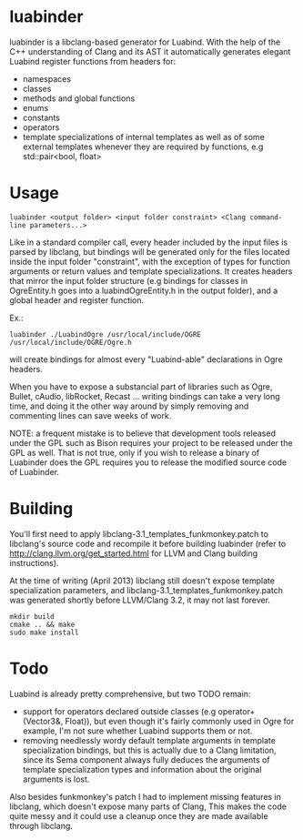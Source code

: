 luabinder
=========

luabinder is a libclang-based generator for Luabind. With the help of the C++ understanding of Clang and its AST it automatically generates elegant Luabind register functions from headers for:
 - namespaces
 - classes
 - methods and global functions
 - enums
 - constants
 - operators
 - template specializations of internal templates as well as of some external templates whenever they are required by functions, e.g std::pair<bool, float>

Usage
========

    luabinder <output folder> <input folder constraint> <Clang command-line parameters...>

Like in a standard compiler call, every header included by the input files is parsed by libclang, but bindings will be generated only for the files located inside the input folder "constraint", with the exception of types for function arguments or return values and template specializations. It creates headers that mirror the input folder structure (e.g bindings for classes in OgreEntity.h goes into a luabindOgreEntity.h in the output folder), and a global header and register function.

Ex.:

    luabinder ./LuabindOgre /usr/local/include/OGRE /usr/local/include/OGRE/Ogre.h

will create bindings for almost every "Luabind-able" declarations in Ogre headers.

When you have to expose a substancial part of libraries such as Ogre, Bullet, cAudio, libRocket, Recast ... writing bindings can take a very long time, and doing it the other way around by simply removing and commenting lines can save weeks of work.


NOTE: a frequent mistake is to believe that development tools released under the GPL such as Bison requires your project to be released under the GPL as well. That is not true, only if you wish to release a binary of Luabinder does the GPL requires you to release the modified source code of Luabinder.


Building
========

You'll first need to apply libclang-3.1_templates_funkmonkey.patch to libclang's source code and recompile it before building luabinder (refer to http://clang.llvm.org/get_started.html for LLVM and Clang building instructions).

At the time of writing (April 2013) libclang still doesn't expose template specialization parameters, and libclang-3.1_templates_funkmonkey.patch was generated shortly before LLVM/Clang 3.2, it may not last forever.

    mkdir build
    cmake .. && make
    sudo make install


Todo
======

Luabind is already pretty comprehensive, but two TODO remain:

 - support for operators declared outside classes (e.g operator+ (Vector3&, Float)), but even though it's fairly commonly used in Ogre for example, I'm not sure whether Luabind supports them or not.
 - removing needlessly wordy default template arguments in template specialization bindings, but this is actually due to a Clang limitation, since its Sema component always fully deduces the arguments of template specialization types and information about the original arguments is lost.

Also besides funkmonkey's patch I had to implement missing features in libclang, which doesn't expose many parts of Clang, This makes the code quite messy and it could use a cleanup once they are made available through libclang.